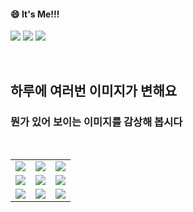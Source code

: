 <!--
#### 📫 How to reach me?
<a href="mailto:thquddnr123@gmail.com">
    <img 
        src="https://img.shields.io/badge/Gmail-d14836?style=flat-square&logo=Gmail&logoColor=white&link=mailto:thquddnr123@gmail.com"
        style="height : auto; margin-left : 60px; margin-right : 60px;"/>
</a>
-->
#### 😄 It's Me!!!

<a href="https://cybecho.notion.site/SBU-s-Archives-854ccd3338c2456a867956f26143998a" target="_blank"><img src="https://img.shields.io/badge/Portfolio-303030?style=for-the-badge&logo=Notion&logoColor=white"/></a>
<a href="https://www.instagram.com/junk_warrior_vintage/" target="_blank"><img src="https://img.shields.io/badge/@junk_warrir_vintage-E4405F?style=for-the-badge&logo=Instagram&logoColor=white"/></a>
<a href="https://www.behance.net/thquddnr125654" target="_blank"><img src="https://img.shields.io/badge/Behance-1769FF?style=for-the-badge&logo=Behance&logoColor=white"/></a>

</br>

## 하루에 여러번 이미지가 변해요
### 뭔가 있어 보이는 이미지를 감상해 봅시다

<!--
마크업 바로보기 사이트
https://dillinger.io/ 
-->
  <br/> <table>
<tr>
<td><a href='https://kimjongillookingatthings.tumblr.com/'><img src='https://www.random-art.org/img/large/417863.jpg'></a></td>
<td><a href='https://name.ho9.me/'><img src='https://www.random-art.org/img/large/417826.jpg'></a></td>
<td><a href='https://binarypiano.com/'><img src='https://www.random-art.org/img/large/417928.jpg'></a></td>
</tr>
<tr>
<td><a href='http://www.omglasergunspewpewpew.com/'><img src='https://www.random-art.org/img/large/417947.jpg'></a></td>
<td><a href='https://longdogechallenge.com/'><img src='https://www.random-art.org/img/large/417906.jpg'></a></td>
<td><a href='https://www.cameronsworld.net'><img src='https://www.random-art.org/img/large/417873.jpg'></a></td>
</tr>
<tr>
<td><a href='https://img.theqoo.net/img/rjIus.jpg'><img src='https://www.random-art.org/img/large/417934.jpg'></a></td>
<td><a href='https://www.omfgdogs.com/#'><img src='https://www.random-art.org/img/large/417911.jpg'></a></td>
<td><a href='https://pointerpointer.com/'><img src='https://www.random-art.org/img/large/417937.jpg'></a></td>
</tr>
</table>
